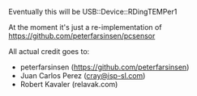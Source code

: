 Eventually this will be USB::Device::RDingTEMPer1

At the moment it's just a re-implementation of https://github.com/peterfarsinsen/pcsensor

All actual credit goes to:
* peterfarsinsen (https://github.com/peterfarsinsen)
* Juan Carlos Perez (cray@isp-sl.com)
* Robert Kavaler (relavak.com)


